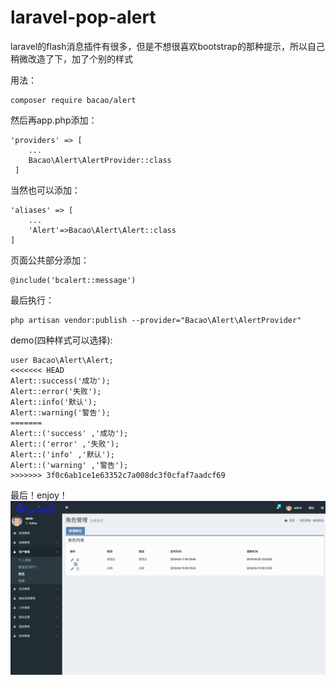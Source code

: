 # laravel-pop-alert
laravel的flash消息插件有很多，但是不想很喜欢bootstrap的那种提示，所以自己稍微改造了下，加了个别的样式


用法：
```
composer require bacao/alert
```  
然后再app.php添加：
```
'providers' => [
    ...
    Bacao\Alert\AlertProvider::class
 ]
```
当然也可以添加：
```
'aliases' => [
    ...
    'Alert'=>Bacao\Alert\Alert::class
]
```
页面公共部分添加：
```
@include('bcalert::message')
```
最后执行：
```
php artisan vendor:publish --provider="Bacao\Alert\AlertProvider"
```
demo(四种样式可以选择):
```
user Bacao\Alert\Alert;
<<<<<<< HEAD
Alert::success('成功');
Alert::error('失败');
Alert::info('默认');
Alert::warning('警告');
=======
Alert::('success' ,'成功');
Alert::('error' ,'失败');
Alert::('info' ,'默认');
Alert::('warning' ,'警告');
>>>>>>> 3f0c6ab1ce1e63352c7a008dc3f0cfaf7aadcf69
```
最后！enjoy！  
![image](https://github.com/song0223/laravel-pop-alert/blob/master/%E6%BC%94%E7%A4%BA.gif)